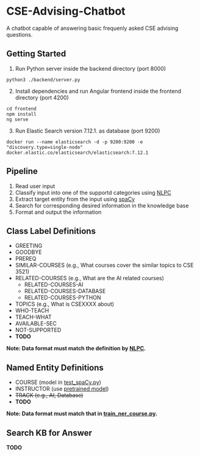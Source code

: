# CSE-Advising-Chatbot

A chatbot capable of answering basic frequenly asked CSE advising questions.

## Getting Started
1. Run Python server inside the backend directory (port 8000)
```
python3 ./backend/server.py
```
2. Install dependencies and run Angular frontend inside the frontend directory (port 4200)
```
cd frontend
npm install
ng serve
```
3. Run Elastic Search version 7.12.1. as database (port 9200)
```
docker run --name elasticsearch -d -p 9200:9200 -e "discovery.type=single-node" docker.elastic.co/elasticsearch/elasticsearch:7.12.1
```


## Pipeline

1. Read user input
2. Classify input into one of the supportd categories using [NLPC](https://github.com/osu-cse-5914/natural-language-processing-classifier)
3. Extract target entity from the input using [spaCy](https://spacy.io/usage/training#training-data)
4. Search for corresponding desired information in the knowledge base
5. Format and output the information

## Class Label Definitions

* GREETING
* GOODBYE
* PREREQ
* SIMILAR-COURSES (e.g., What courses cover the similar topics to CSE 3521)
* RELATED-COURSES (e.g., What are the AI related courses)
  * RELATED-COURSES-AI
  * RELATED-COURSES-DATABASE
  * RELATED-COURSES-PYTHON
* TOPICS (e.g., What is CSEXXXX about)
* WHO-TEACH
* TEACH-WHAT
* AVAILABLE-SEC
* NOT-SUPPORTED
* **TODO**

**Note: Data format must match the definition by [NLPC](https://github.com/osu-cse-5914/natural-language-processing-classifier).**

## Named Entity Definitions

* COURSE (model in [test_spaCy.py](test_spaCy.py))
* INSTRUCTOR (use [pretrained model](https://spacy.io/models/en/))
* ~~TRACK (e.g., AI, Database)~~
* **TODO**

**Note: Data format must match that in [train_ner_course.py](./ner/train_ner_course.py).**

## Search KB for Answer

**TODO**
